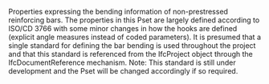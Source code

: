 Properties expressing the bending information of non-prestressed reinforcing bars. The properties in this Pset are largely defined according to ISO/CD 3766 with some minor changes in how the hooks are defined (explicit angle measures instead of coded parameters). It is presumed that a single standard for defining the bar bending is used throughout the project and that this standard is referenced from the IfcProject object through the IfcDocumentReference mechanism. Note: This standard is still under development and the Pset will be changed accordingly if so required.